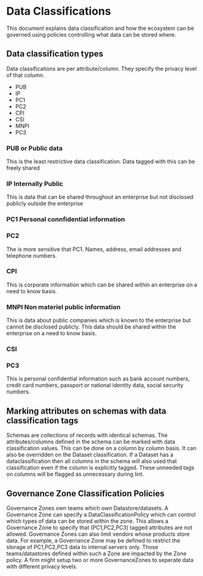 # Data Classifications

This document explains data classification and how the ecosystem can be governed using policies controlling what data can be stored where.

## Data classification types

Data classifications are per attribute/column. They specify the privacy level of that column.

* PUB
* IP
* PC1
* PC2
* CPI
* CSI
* MNPI
* PC3

### PUB or Public data

This is the least restrictive data classification. Data tagged with this can be freely shared

### IP Internally Public

This is data that can be shared throughout an enterprise but not disclosed publicly outside the enterprise

### PC1 Personal connfidential information

### PC2

The is more sensitive that PC1. Names, address, email addresses and telephone numbers.

### CPI

This is corporate information which can be shared within an enterprise on a need to know basis.

### MNPI Non materiel public information

This is data about public companies which is known to the enterprise but cannot be disclosed publicly. This data should be shared within the enterprise
on a need to know basis.

### CSI

### PC3

This is personal confidential information such as bank account numbers, credit card numbers, passport or national identity data, social security numbers.

## Marking attributes on schemas with data classification tags

Schemas are collections of records with identical schemas. The attributes/columns defined in the schema can be marked with data classification values. This can be done on a column by column basis. It can also be overridden on the Dataset classification. If a Dataset has a dataclassification then all columns in the schema will also used that classification even if the column is explicitly tagged. These unneeded tags on columns will be flagged as unnecessary during lint.

## Governance Zone Classification Policies

Governance Zones own teams which own Datastore/datasets. A Governance Zone can specify a DataClassificationPolicy which can control which types of data can be stored within the zone. This allows a Governance Zone to specify that (PC1,PC2,PC3) tagged attributes are not allowed. Governance Zones can also limit vendors whose products store data. For example, a Governance Zone may be defined to restrict the storage of PC1,PC2,PC3 data to internal servers only. Those teams/datastores defined within such a Zone are impacted by the Zone policy. A firm might setup two or more GovernanceZones to seperate data with different privacy levels.
